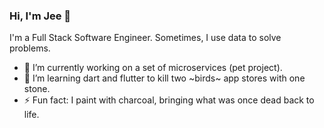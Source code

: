 ### Hi, I'm Jee 👋

I'm a Full Stack Software Engineer. Sometimes, I use data to solve problems.

- 🔭 I’m currently working on a set of microservices (pet project).
- 🌱 I’m learning dart and flutter to kill two ~birds~ app stores with one stone.
- ⚡ Fun fact: I paint with charcoal, bringing what was once dead back to life.

